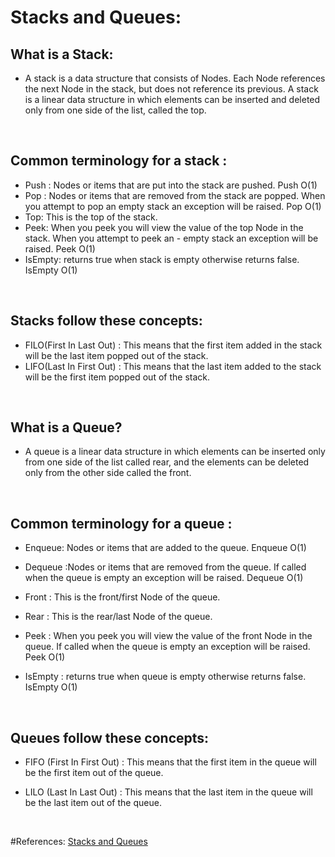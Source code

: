 # Stacks and Queues:

## What is a Stack:
- A stack is a data structure that consists of Nodes. Each Node references the next Node in the stack, but does not reference its previous.
A stack is a linear data structure in which elements can be inserted and deleted only from one side of the list, called the top.
<br/>

 ## Common terminology for a stack :
- Push : Nodes or items that are put into the stack are pushed. Push O(1)
- Pop : Nodes or items that are removed from the stack are popped. When you attempt to pop an empty stack an exception will be raised. Pop O(1)
- Top: This is the top of the stack.
- Peek: When you peek you will view the value of the top Node in the stack. When you attempt to peek an - empty stack an exception will be raised. Peek O(1)
- IsEmpty: returns true when stack is empty otherwise returns false. IsEmpty O(1)
<br/>

## Stacks follow these concepts:
- FILO(First In Last Out) : This means that the first item added in the stack will be the last item popped out of the stack.
- LIFO(Last In First Out) : This means that the last item added to the stack will be the first item popped out of the stack.
 <br/>

 ## What is a Queue?
- A queue is a linear data structure in which elements can be inserted only from one side of the list called rear, and the elements can be deleted only from the other side called the front.
<br/>

 ## Common terminology for a queue :
- Enqueue: Nodes or items that are added to the queue. Enqueue O(1)

- Dequeue :Nodes or items that are removed from the queue. If called when the queue is empty an exception will be raised. Dequeue O(1)

- Front : This is the front/first Node of the queue.

- Rear : This is the rear/last Node of the queue.

- Peek : When you peek you will view the value of the front Node in the queue. If called when the queue is empty an exception will be raised. Peek O(1)

- IsEmpty : returns true when queue is empty otherwise returns false. IsEmpty O(1)
<br/>


## Queues follow these concepts:

- FIFO (First In First Out) : This means that the first item in the queue will be the first item out of the queue.

- LILO (Last In Last Out) : This means that the last item in the queue will be the last item out of the queue.

<br/>

#References:
[Stacks and Queues](https://codefellows.github.io/common_curriculum/data_structures_and_algorithms/Code_401/class-10/resources/stacks_and_queues.html)
